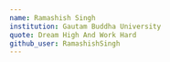 ```yaml
---
name: Ramashish Singh
institution: Gautam Buddha University
quote: Dream High And Work Hard
github_user: RamashishSingh
---
```

